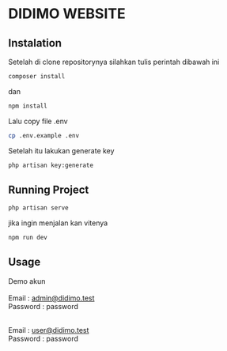 # DIDIMO WEBSITE

## Instalation
Setelah di clone repositorynya silahkan tulis perintah dibawah ini
```sh
composer install
```
dan
```sh
npm install
```

Lalu copy file .env 
```sh
cp .env.example .env
```

Setelah itu lakukan generate key
```sh
php artisan key:generate
```

## Running Project
```sh
php artisan serve
```

jika ingin menjalan kan vitenya
```sh
npm run dev
```

## Usage
Demo akun <br/><br/>
Email    : admin@didimo.test <br/>
Password : password <br/><br/>

Email    : user@didimo.test <br/>
Password : password
